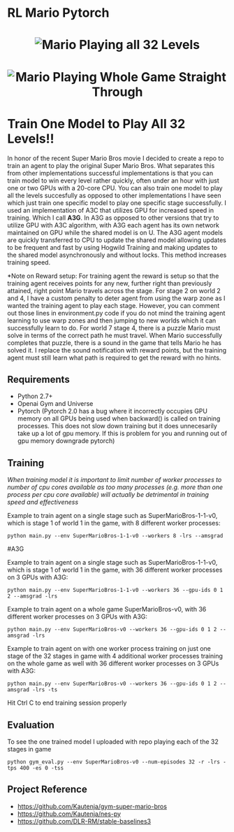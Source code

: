 # RL Mario Pytorch

<h1 align="center"› Mario Playing All 32 Levels</h1>
<p align="center">
    <img src="https://github.com/dgriff777/SuperMarioRL/blob/main/demo/demo.gif" alt="Mario Playing all 32 Levels">
</p>

<h1 align="center"› Mario Playing The Whole Game Straight Through</h1>
<p align="center">
    <img src="https://github.com/dgriff777/SuperMarioRL/blob/main/demo/demo2.gif" alt="Mario Playing Whole Game Straight Through">
</p>

# Train One Model to Play All 32 Levels!!
In honor of the recent Super Mario Bros movie I decided to create a repo to train an agent to play the original Super Mario Bros. What separates this from other implementations successful implementations is that you can train model to win every level rather quickly, often under an hour with just one or two GPUs with a 20-core CPU. You can also train one model to play all the levels succesfully as opposed to other implementations I have seen which just train one specific model to play one specific stage successfully. I used an implementation of A3C that utilizes GPU for increased speed in training. Which I call **A3G**. In A3G as opposed to other versions that try to utilize GPU with A3C algorithm, with A3G each agent has its own network maintained on GPU while the shared model is on U. The A3G agent models are quickly transferred to CPU to update the shared model allowing updates to be frequent and fast by using Hogwild Training and making updates to the shared model asynchronously and without locks. This method increases training speed.

*Note on Reward setup: For training agent the reward is setup so that the training agent receives points for any new, further right than previously attained, right point Mario travels across the stage. For stage 2 on world 2 and 4, I have a custom penalty to deter agent from using the warp zone as I wanted the training agent to play each stage. However, you can comment out those lines in environment.py code if you do not mind the training agent learning to use warp zones and then jumping to new worlds which it can successfully learn to do. For world 7 stage 4, there is a puzzle Mario must solve in terms of the correct path he must travel. When Mario successfully completes that puzzle, there is a sound in the game that tells Mario he has solved it. I replace the sound notification with reward points, but the training agent must still learn what path is required to get the reward with no hints.

## Requirements

- Python 2.7+
- Openai Gym and Universe
- Pytorch (Pytorch 2.0 has a bug where it incorrectly occupies GPU memory on all GPUs being used when backward() is called on training processes. This does not slow down training but it does unnecesarily take up a lot of gpu memory. If this is problem for you and running out of gpu memory downgrade pytorch)


## Training
*When training model it is important to limit number of worker processes to number of cpu cores available as too many processes (e.g. more than one process per cpu core available) will actually be detrimental in training speed and effectiveness*

Example to train agent on a single stage such as SuperMarioBros-1-1-v0, which is stage 1 of world 1 in the game, with 8 different worker processes:

```
python main.py --env SuperMarioBros-1-1-v0 --workers 8 -lrs --amsgrad
```
#A3G


Example to train agent on a single stage such as SuperMarioBros-1-1-v0, which is stage 1 of world 1 in the game, with 36 different worker processes on 3 GPUs with A3G:

```
python main.py --env SuperMarioBros-1-1-v0 --workers 36 --gpu-ids 0 1 2 --amsgrad -lrs
```


Example to train agent on a whole game SuperMarioBros-v0, with 36 different worker processes on 3 GPUs with A3G:

```
python main.py --env SuperMarioBros-v0 --workers 36 --gpu-ids 0 1 2 --amsgrad -lrs
```

Example to train agent on with one worker process training on just one stage of the 32 stages in game with 4 additional worker processes training on the whole game as well with 36 different worker processes on 3 GPUs with A3G:

```
python main.py --env SuperMarioBros-v0 --workers 36 --gpu-ids 0 1 2 --amsgrad -lrs -ts
```

Hit Ctrl C to end training session properly


## Evaluation
To see the one trained model I uploaded with repo playing each of the 32 stages in game
```
python gym_eval.py --env SuperMarioBros-v0 --num-episodes 32 -r -lrs -tps 400 -es 0 -tss
```



## Project Reference

- https://github.com/Kautenja/gym-super-mario-bros
- https://github.com/Kautenja/nes-py
- https://github.com/DLR-RM/stable-baselines3
